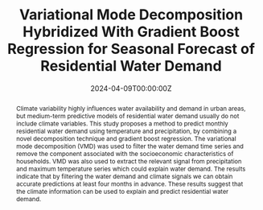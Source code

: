 ---
title: "Variational Mode Decomposition Hybridized With Gradient Boost Regression for Seasonal Forecast of Residential Water Demand"
authors:
- Nunes Carvalho, T. M.
- Souza Filho, F. D. A.
- Brito, M. M.

date: "2024-04-09T00:00:00Z"
doi: "10.1007/s11269-021-02902-7"

# Schedule page publish date (NOT publication's date).
publishDate: "2021-08-01T00:00:00Z"

# Publication type.
# Accepts a single type but formatted as a YAML list (for Hugo requirements).
# Enter a publication type from the CSL standard.
publication_types: ["article-journal"]

# Publication name and optional abbreviated publication name.
publication: "Water Resources Management"
publication_short: ""

abstract: "Climate variability highly influences water availability and demand in urban areas, but medium-term predictive models of residential water demand usually do not include climate variables. This study proposes a method to predict monthly residential water demand using temperature and precipitation, by combining a novel decomposition technique and gradient boost regression. The variational mode decomposition (VMD) was used to filter the water demand time series and remove the component associated with the socioeconomic characteristics of households. VMD was also used to extract the relevant signal from precipitation and maximum temperature series which could explain water demand. The results indicate that by filtering the water demand and climate signals we can obtain accurate predictionsat least four months in advance. These results suggest that the climate information can be used to explain and predict residential water demand."

# Summary. An optional shortened abstract.
# summary: Lorem ipsum dolor sit amet, consectetur adipiscing elit. Duis posuere tellus ac convallis placerat. Proin tincidunt magna sed ex sollicitudin condimentum.

tags:
- Source Themes
featured: false

# links:
# - name: ""
#   url: ""
url_pdf: 'https://link.springer.com/10.1007/s11269-021-02902-7'
# url_code: 'https://github.com/HugoBlox/hugo-blox-builder'
#url_dataset: 'https://github.com/taiscarvalho/ml_waterdemand'
url_poster: ''
url_project: ''
url_slides: ''
url_source: ''
url_video: ''

# Featured image
# To use, add an image named `featured.jpg/png` to your page's folder. 
image:
  caption: 'Image credit: [**Unsplash**](https://unsplash.com/photos/jdD8gXaTZsc)'
  focal_point: ""
  preview_only: false

# Associated Projects (optional).
#   Associate this publication with one or more of your projects.
#   Simply enter your project's folder or file name without extension.
#   E.g. `internal-project` references `content/project/internal-project/index.md`.
#   Otherwise, set `projects: []`.
projects: []

# Slides (optional).
#   Associate this publication with Markdown slides.
#   Simply enter your slide deck's filename without extension.
#   E.g. `slides: "example"` references `content/slides/example/index.md`.
#   Otherwise, set `slides: ""`.
slides: example

# Add the publication's **full text** or **supplementary notes** here. You can use rich formatting such as including [code, math, and images](https://docs.hugoblox.com/content/writing-markdown-latex/).
---